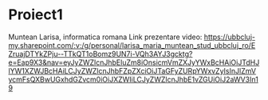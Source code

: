 # Proiect1
Muntean Larisa, informatica romana
Link prezentare video: https://ubbcluj-my.sharepoint.com/:v:/g/personal/larisa_maria_muntean_stud_ubbcluj_ro/EZruajDTYkZPju--TTkQT1oBomz9UN7i-VQh3AYJ3gcktg?e=Eap9X3&nav=eyJyZWZlcnJhbEluZm8iOnsicmVmZXJyYWxBcHAiOiJTdHJlYW1XZWJBcHAiLCJyZWZlcnJhbFZpZXciOiJTaGFyZURpYWxvZyIsInJlZmVycmFsQXBwUGxhdGZvcm0iOiJXZWIiLCJyZWZlcnJhbE1vZGUiOiJ2aWV3In19
